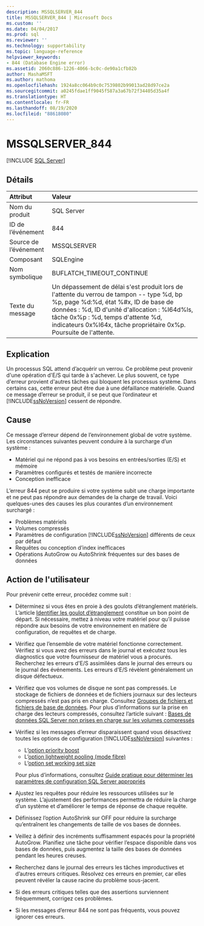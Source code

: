 ```yaml
---
description: MSSQLSERVER_844
title: MSSQLSERVER_844 | Microsoft Docs
ms.custom: ''
ms.date: 04/04/2017
ms.prod: sql
ms.reviewer: ''
ms.technology: supportability
ms.topic: language-reference
helpviewer_keywords:
- 844 (Database Engine error)
ms.assetid: 2060c886-1226-4066-bc0c-de90a1cfb82b
author: MashaMSFT
ms.author: mathoma
ms.openlocfilehash: 1924a8cc064b9c0c7539802b99013ad28d97ce2a
ms.sourcegitcommit: a0245fdae1ff9045f587a3a67b72f34405d35a4f
ms.translationtype: HT
ms.contentlocale: fr-FR
ms.lasthandoff: 08/19/2020
ms.locfileid: "88618080"
---
```

# <a name="mssqlserver_844"></a>MSSQLSERVER_844
 [!INCLUDE [SQL Server](../../includes/applies-to-version/sqlserver.md)]
  
## <a name="details"></a>Détails  
  
| Attribut | Valeur |  
| :-------- | :---- |  
|Nom du produit|SQL Server|  
|ID de l’événement|844|  
|Source de l’événement|MSSQLSERVER|  
|Composant|SQLEngine|  
|Nom symbolique|BUFLATCH_TIMEOUT_CONTINUE|  
|Texte du message|Un dépassement de délai s'est produit lors de l'attente du verrou de tampon -- type %d, bp %p, page %d:%d, état %#x, ID de base de données : %d, ID d'unité d'allocation : %I64d%ls, tâche 0x%p : %d, temps d'attente %d, indicateurs 0x%I64x, tâche propriétaire 0x%p.  Poursuite de l'attente.|  
  
## <a name="explanation"></a>Explication
Un processus SQL attend d’acquérir un verrou. Ce problème peut provenir d'une opération d'E/S qui tarde à s'achever. Le plus souvent, ce type d'erreur provient d'autres tâches qui bloquent les processus système. Dans certains cas, cette erreur peut être due à une défaillance matérielle.  Quand ce message d’erreur se produit, il se peut que l’ordinateur et [!INCLUDE[ssNoVersion](../../includes/ssnoversion-md.md)] cessent de répondre.

## <a name="cause"></a>Cause
Ce message d’erreur dépend de l’environnement global de votre système. Les circonstances suivantes peuvent conduire à la surcharge d’un système :

- Matériel qui ne répond pas à vos besoins en entrées/sorties (E/S) et mémoire
- Paramètres configurés et testés de manière incorrecte
- Conception inefficace

 L’erreur 844 peut se produire si votre système subit une charge importante et ne peut pas répondre aux demandes de la charge de travail. Voici quelques-unes des causes les plus courantes d’un environnement surchargé :

- Problèmes matériels
- Volumes compressés
- Paramètres de configuration [!INCLUDE[ssNoVersion](../../includes/ssnoversion-md.md)] différents de ceux par défaut
- Requêtes ou conception d’index inefficaces
- Opérations AutoGrow ou AutoShrink fréquentes sur des bases de données

## <a name="user-action"></a>Action de l'utilisateur  
Pour prévenir cette erreur, procédez comme suit :  
  
- Déterminez si vous êtes en proie à des goulots d’étranglement matériels. L’article [Identifier les goulot d’étranglement](../performance/identify-bottlenecks.md) constitue un bon point de départ. Si nécessaire, mettez à niveau votre matériel pour qu’il puisse répondre aux besoins de votre environnement en matière de configuration, de requêtes et de charge.

- Vérifiez que l’ensemble de votre matériel fonctionne correctement. Vérifiez si vous avez des erreurs dans le journal et exécutez tous les diagnostics que votre fournisseur de matériel vous a procurés. Recherchez les erreurs d'E/S assimilées dans le journal des erreurs ou le journal des événements. Les erreurs d'E/S révèlent généralement un disque défectueux.  
- Vérifiez que vos volumes de disque ne sont pas compressés. Le stockage de fichiers de données et de fichiers journaux sur des lecteurs compressés n’est pas pris en charge. Consultez [Groupes de fichiers et fichiers de base de données](../databases/database-files-and-filegroups.md). Pour plus d’informations sur la prise en charge des lecteurs compressés, consultez l’article suivant : [Bases de données SQL Server non prises en charge sur les volumes compressés](https://support.microsoft.com/EN-US/help/231347)

- Vérifiez si les messages d’erreur disparaissent quand vous désactivez toutes les options de configuration [!INCLUDE[ssNoVersion](../../includes/ssnoversion-md.md)] suivantes :
   - L’[option priority boost](../../database-engine/configure-windows/configure-the-priority-boost-server-configuration-option.md)
   - L’[option lightweight pooling (mode fibre)](../../database-engine/configure-windows/lightweight-pooling-server-configuration-option.md)
   - L’[option set working set size](../../database-engine/configure-windows/set-working-set-size-server-configuration-option.md)

    Pour plus d’informations, consultez [Guide pratique pour déterminer les paramètres de configuration SQL Server appropriés](https://support.microsoft.com/EN-US/help/319942)

- Ajustez les requêtes pour réduire les ressources utilisées sur le système. L’ajustement des performances permettra de réduire la charge d’un système et d’améliorer le temps de réponse de chaque requête.
- Définissez l’option AutoShrink sur OFF pour réduire la surcharge qu’entraînent les changements de taille de vos bases de données.
- Veillez à définir des incréments suffisamment espacés pour la propriété AutoGrow. Planifiez une tâche pour vérifier l’espace disponible dans vos bases de données, puis augmentez la taille des bases de données pendant les heures creuses.
- Recherchez dans le journal des erreurs les tâches improductives et d’autres erreurs critiques. Résolvez ces erreurs en premier, car elles peuvent révéler la cause racine du problème sous-jacent.
- Si des erreurs critiques telles que des assertions surviennent fréquemment, corrigez ces problèmes.
- Si les messages d’erreur 844 ne sont pas fréquents, vous pouvez ignorer ces erreurs.
